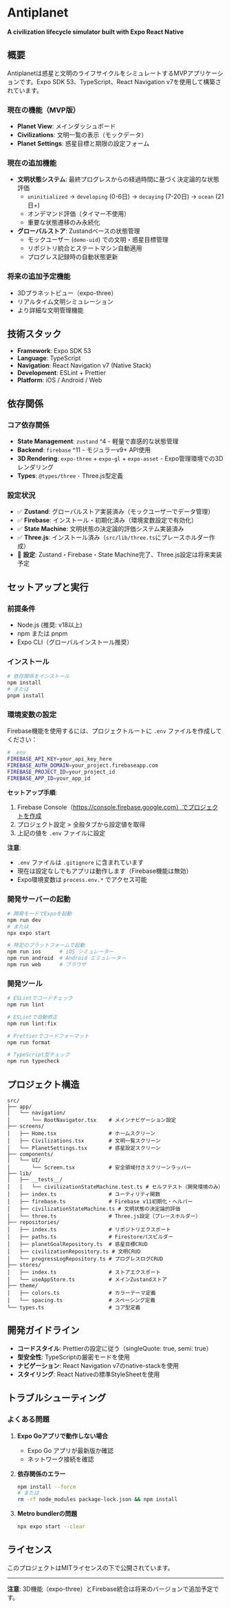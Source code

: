 # Antiplanet

**A civilization lifecycle simulator built with Expo React Native**

## 概要

Antiplanetは惑星と文明のライフサイクルをシミュレートするMVPアプリケーションです。Expo SDK 53、TypeScript、React Navigation v7を使用して構築されています。

### 現在の機能（MVP版）

- **Planet View**: メインダッシュボード
- **Civilizations**: 文明一覧の表示（モックデータ）
- **Planet Settings**: 惑星目標と期限の設定フォーム

### 現在の追加機能

- **文明状態システム**: 最終プログレスからの経過時間に基づく決定論的な状態評価
  - `uninitialized` → `developing` (0-6日) → `decaying` (7-20日) → `ocean` (21日+)
  - オンデマンド評価（タイマー不使用）
  - 重要な状態遷移のみ永続化
- **グローバルストア**: Zustandベースの状態管理
  - モックユーザー (`demo-uid`) での文明・惑星目標管理
  - リポジトリ統合とステートマシン自動適用
  - プログレス記録時の自動状態更新

### 将来の追加予定機能

- 3Dプラネットビュー（expo-three）
- リアルタイム文明シミュレーション
- より詳細な文明管理機能

## 技術スタック

- **Framework**: Expo SDK 53
- **Language**: TypeScript
- **Navigation**: React Navigation v7 (Native Stack)
- **Development**: ESLint + Prettier
- **Platform**: iOS / Android / Web

## 依存関係

### コア依存関係
- **State Management**: `zustand` ^4 - 軽量で直感的な状態管理
- **Backend**: `firebase` ^11 - モジュラーv9+ API使用
- **3D Rendering**: `expo-three` + `expo-gl` + `expo-asset` - Expo管理環境での3Dレンダリング
- **Types**: `@types/three` - Three.js型定義

### 設定状況
- ✅ **Zustand**: グローバルストア実装済み（モックユーザーでデータ管理）
- ✅ **Firebase**: インストール・初期化済み（環境変数設定で有効化）
- ✅ **State Machine**: 文明状態の決定論的評価システム実装済み
- ✅ **Three.js**: インストール済み（`src/lib/three.ts`にプレースホルダー作成）
- 🔄 **設定**: Zustand・Firebase・State Machine完了、Three.js設定は将来実装予定

## セットアップと実行

### 前提条件

- Node.js (推奨: v18以上)
- npm または pnpm
- Expo CLI（グローバルインストール推奨）

### インストール

```bash
# 依存関係をインストール
npm install
# または
pnpm install
```

### 環境変数の設定

Firebase機能を使用するには、プロジェクトルートに `.env` ファイルを作成してください：

```bash
# .env
FIREBASE_API_KEY=your_api_key_here
FIREBASE_AUTH_DOMAIN=your_project.firebaseapp.com
FIREBASE_PROJECT_ID=your_project_id
FIREBASE_APP_ID=your_app_id
```

**セットアップ手順**:
1. Firebase Console（https://console.firebase.google.com）でプロジェクトを作成
2. プロジェクト設定 > 全般タブから設定値を取得
3. 上記の値を `.env` ファイルに設定

**注意**: 
- `.env` ファイルは `.gitignore` に含まれています
- 現在は設定なしでもアプリは動作します（Firebase機能は無効）
- Expo環境変数は `process.env.*` でアクセス可能

### 開発サーバーの起動

```bash
# 開発モードでExpoを起動
npm run dev
# または
npx expo start

# 特定のプラットフォームで起動
npm run ios      # iOS シミュレーター
npm run android  # Android エミュレーター
npm run web      # ブラウザ
```

### 開発ツール

```bash
# ESLintでコードチェック
npm run lint

# ESLintで自動修正
npm run lint:fix

# Prettierでコードフォーマット
npm run format

# TypeScript型チェック
npm run typecheck
```

## プロジェクト構造

```
src/
├── app/
│   └── navigation/
│       └── RootNavigator.tsx    # メインナビゲーション設定
├── screens/
│   ├── Home.tsx                 # ホームスクリーン
│   ├── Civilizations.tsx        # 文明一覧スクリーン
│   └── PlanetSettings.tsx       # 惑星設定スクリーン
├── components/
│   └── UI/
│       └── Screen.tsx           # 安全領域付きスクリーンラッパー
├── lib/
│   ├── __tests__/
│   │   └── civilizationStateMachine.test.ts # セルフテスト（開発環境のみ）
│   ├── index.ts                 # ユーティリティ関数
│   ├── firebase.ts              # Firebase v11初期化・ヘルパー
│   ├── civilizationStateMachine.ts # 文明状態の決定論的評価
│   └── three.ts                 # Three.js設定（プレースホルダー）
├── repositories/
│   ├── index.ts                 # リポジトリエクスポート
│   ├── paths.ts                 # Firestoreパスビルダー
│   ├── planetGoalRepository.ts  # 惑星目標CRUD
│   ├── civilizationRepository.ts # 文明CRUD
│   └── progressLogRepository.ts # プログレスログCRUD
├── stores/
│   ├── index.ts                 # ストアエクスポート
│   └── useAppStore.ts           # メインZustandストア
├── theme/
│   ├── colors.ts                # カラーテーマ定義
│   └── spacing.ts               # スペーシング定義
└── types.ts                     # コア型定義
```

## 開発ガイドライン

- **コードスタイル**: Prettierの設定に従う（singleQuote: true, semi: true）
- **型安全性**: TypeScriptの厳密モードを使用
- **ナビゲーション**: React Navigation v7のnative-stackを使用
- **スタイリング**: React Nativeの標準StyleSheetを使用

## トラブルシューティング

### よくある問題

1. **Expo Goアプリで動作しない場合**
   - Expo Go アプリが最新版か確認
   - ネットワーク接続を確認

2. **依存関係のエラー**

   ```bash
   npm install --force
   # または
   rm -rf node_modules package-lock.json && npm install
   ```

3. **Metro bundlerの問題**
   ```bash
   npx expo start --clear
   ```

## ライセンス

このプロジェクトはMITライセンスの下で公開されています。

---

**注意**: 3D機能（expo-three）とFirebase統合は将来のバージョンで追加予定です。
